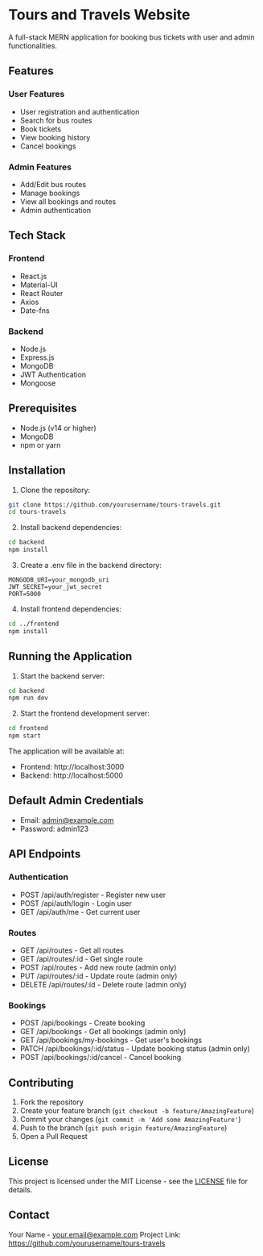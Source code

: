 # Tours and Travels Website

A full-stack MERN application for booking bus tickets with user and admin functionalities.

## Features

### User Features
- User registration and authentication
- Search for bus routes
- Book tickets
- View booking history
- Cancel bookings

### Admin Features
- Add/Edit bus routes
- Manage bookings
- View all bookings and routes
- Admin authentication

## Tech Stack

### Frontend
- React.js
- Material-UI
- React Router
- Axios
- Date-fns

### Backend
- Node.js
- Express.js
- MongoDB
- JWT Authentication
- Mongoose

## Prerequisites

- Node.js (v14 or higher)
- MongoDB
- npm or yarn

## Installation

1. Clone the repository:
```bash
git clone https://github.com/yourusername/tours-travels.git
cd tours-travels
```

2. Install backend dependencies:
```bash
cd backend
npm install
```

3. Create a .env file in the backend directory:
```
MONGODB_URI=your_mongodb_uri
JWT_SECRET=your_jwt_secret
PORT=5000
```

4. Install frontend dependencies:
```bash
cd ../frontend
npm install
```

## Running the Application

1. Start the backend server:
```bash
cd backend
npm run dev
```

2. Start the frontend development server:
```bash
cd frontend
npm start
```

The application will be available at:
- Frontend: http://localhost:3000
- Backend: http://localhost:5000

## Default Admin Credentials

- Email: admin@example.com
- Password: admin123

## API Endpoints

### Authentication
- POST /api/auth/register - Register new user
- POST /api/auth/login - Login user
- GET /api/auth/me - Get current user

### Routes
- GET /api/routes - Get all routes
- GET /api/routes/:id - Get single route
- POST /api/routes - Add new route (admin only)
- PUT /api/routes/:id - Update route (admin only)
- DELETE /api/routes/:id - Delete route (admin only)

### Bookings
- POST /api/bookings - Create booking
- GET /api/bookings - Get all bookings (admin only)
- GET /api/bookings/my-bookings - Get user's bookings
- PATCH /api/bookings/:id/status - Update booking status (admin only)
- POST /api/bookings/:id/cancel - Cancel booking

## Contributing

1. Fork the repository
2. Create your feature branch (`git checkout -b feature/AmazingFeature`)
3. Commit your changes (`git commit -m 'Add some AmazingFeature'`)
4. Push to the branch (`git push origin feature/AmazingFeature`)
5. Open a Pull Request

## License

This project is licensed under the MIT License - see the [LICENSE](LICENSE) file for details.

## Contact

Your Name - your.email@example.com
Project Link: https://github.com/yourusername/tours-travels 